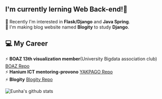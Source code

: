 I'm currently lerning __Web Back-end__!🤪 
------------------------------------------  
🌱 Recently I'm interested in __Flask/Django__ and __Java Spring__.  
🌱 I'm making blog website named __Blogity__ to study __Django__.  

💻 My Career  
------------------  
⚡ **BOAZ 13th visualization member**(University Bigdata association club) [BOAZ Repo](https://github.com/EunhaKyeong/BOAZ)  
⚡ **Hanium ICT mentoring-provono** [YAKPAGO Repo](https://github.com/EunhaKyeong/Yakpago)  
⚡ **Blogity** [Blogity Repo](https://github.com/EunhaKyeong/Blogity)  

![Eunha's github stats](https://github-readme-stats.vercel.app/api?username=EunhaKyeong&show_icons=true&theme=gruvbox)

<!--
**EunhaKyeong/EunhaKyeong** is a ✨ _special_ ✨ repository because its `README.md` (this file) appears on your GitHub profile.

Here are some ideas to get you started:

- 🔭 I’m currently working on ...
- 🌱 I’m currently learning ...
- 👯 I’m looking to collaborate on ...
- 🤔 I’m looking for help with ...
- 💬 Ask me about ...
- 📫 How to reach me: ...
- 😄 Pronouns: ...
- ⚡ Fun fact: ...
-->

